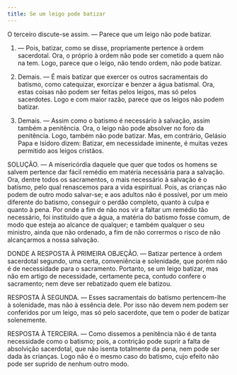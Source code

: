 ```yaml
---
title: Se um leigo pode batizar
---
```


O terceiro discute-se assim. — Parece que um leigo não pode batizar.  

1. — Pois, batizar, como se disse, propriamente pertence à ordem sacerdotal. Ora, o próprio à ordem não pode ser cometido a quem não na tem. Logo, parece que o leigo, não tendo ordem, não pode batizar.  

2. Demais. — É mais batizar que exercer os outros sacramentais do batismo, como catequizar, exorcizar e benzer a água batismal. Ora, estas coisas não podem ser feitas pelos leigos, mas só pelos sacerdotes. Logo e com maior razão, parece que os leigos não podem batizar.  

3. Demais. — Assim como o batismo é necessário à salvação, assim também a penitência. Ora, o leigo não pode absolver no foro da penitência. Logo, também não pode batizar.  Mas, em contrário, Gelásio Papa e Isidoro dizem: Batizar, em necessidade iminente, é muitas vezes permitido aos leigos cristãos.  

SOLUÇÃO. — A misericórdia daquele que quer que todos os homens se salvem pertence dar fácil remédio em matéria necessária para a salvação. Ora, dentre todos os sacramentos, o mais necessário à salvação é o batismo, pelo qual renascemos para a vida espiritual. Pois, as crianças não podem de outro modo salvar-se; e aos adultos não é possível, por um meio diferente do batismo, conseguir o perdão completo, quanto à culpa e quanto à pena. Por onde a fim de não nos vir a faltar um remédio tão necessário, foi instituído que a água, a matéria do batismo fosse comum, de modo que esteja ao alcance de qualquer; e também qualquer o seu ministro, ainda que não ordenado, a fim de não corrermos o risco de não alcançarmos a nossa salvação.  

DONDE A RESPOSTA À PRIMEIRA OBJEÇÃO. — Batizar pertence à ordem sacerdotal segundo, uma certa, conveniência e solenidade, que porém não é de necessidade para o sacramento. Portanto, se um leigo batizar, mas não em artigo de necessidade, certamente peca, contudo confere o sacramento; nem deve ser rebatizado quem ele batizou.  

RESPOSTA À SEGUNDA. — Esses sacramentais do batismo pertencem-lhe à solenidade, mas não à essência dele. Por isso não devem nem podem ser conferidos por um leigo, mas só pelo sacerdote, que tem o poder de batizar solenemente.  

RESPOSTA À TERCEIRA. — Como dissemos a penitência não é de tanta necessidade como o batismo; pois, a contrição pode suprir a falta de absolvição sacerdotal, que não isenta totalmente da pena, nem pode ser dada às crianças. Logo não é o mesmo caso do batismo, cujo efeito não pode ser suprido de nenhum outro modo.
